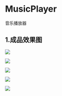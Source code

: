 # MusicPlayer
音乐播放器

## 1.成品效果图

![](gif/musicgif2.gif)

![](gif/1.png)

![](gif/3.png)

![](gif/4.png)

![](gif/5.png)
